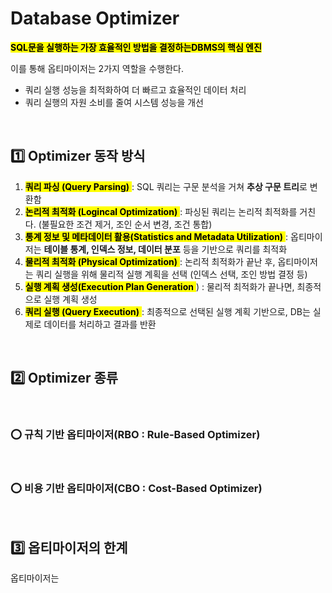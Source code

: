 # Database Optimizer

<mark>**SQL문을 실행하는 가장 효율적인 방법을 결정하는DBMS의 핵심 엔진**</mark></br>

이를 통해 옵티마이저는 2가지 역할을 수행한다. 
- 쿼리 실행 성능을 최적화하여 더 빠르고 효율적인 데이터 처리
- 쿼리 실행의 자원 소비를 줄여 시스템 성능을 개선


</br>


## 1️⃣ Optimizer 동작 방식

1. <mark>**쿼리 파싱 (Query Parsing)** </mark> : SQL 쿼리는 구문 분석을 거쳐 **추상 구문 트리**로 변환함
2. <mark>**논리적 최적화 (Logincal Optimization)** </mark> : 파싱된 쿼리는 논리적 최적화를 거친다. (불필요한 조건 제거, 조인 순서 변경, 조건 통합)
3. <mark>**통계 정보 및 메타데이터 활용(Statistics and Metadata Utilization)** </mark> : 옵티마이저는 **테이블 통계, 인덱스 정보, 데이터 분포** 등을 기반으로 쿼리를 최적화
4. <mark>**물리적 최적화 (Physical Optimization)** </mark> : 논리적 최적화가 끝난 후, 옵티마이저는 쿼리 실행을 위해 물리적 실행 계획을 선택 (인덱스 선택, 조인 방법 결정 등)
5. <mark>**실행 계획 생성(Execution Plan Generation** </mark>) : 물리적 최적화가 끝나면, 최종적으로 실행 계획 생성
6. <mark>**쿼리 실행 (Query Execution)** </mark> : 최종적으로 선택된 실행 계획 기반으로,  DB는 실제로 데이터를 처리하고 결과를 반환 


</br>


## 2️⃣ Optimizer 종류




</br>


### ⭕ 규칙 기반 옵티마이저(RBO : Rule-Based Optimizer)




</br>


### ⭕ 비용 기반 옵티마이저(CBO : Cost-Based Optimizer)




</br>

## 3️⃣ 옵티마이저의 한계

옵티마이저는 


</br>

